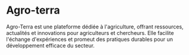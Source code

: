 # Agro-terra
Agro-Terra est une plateforme dédiée à l'agriculture, offrant ressources, actualités et innovations pour agriculteurs et chercheurs. Elle facilite l'échange d'expériences et promeut des pratiques durables pour un développement efficace du secteur.
